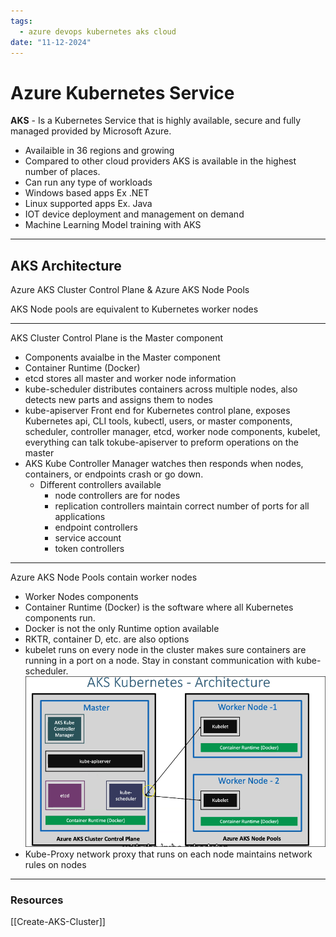 ```yaml
---
tags:
  - azure devops kubernetes aks cloud
date: "11-12-2024"
---
```


# Azure Kubernetes Service

__AKS__ - Is a Kubernetes Service that is highly available, secure and fully managed provided by Microsoft Azure.
 - Availaible in 36 regions and growing
 - Compared to other cloud providers AKS is available in the highest number of places.
 - Can run any type of workloads
  - Windows based apps Ex .NET
  - Linux supported apps Ex. Java
  - IOT device deployment and management on demand
  - Machine Learning Model training with AKS

---

## AKS Architecture

Azure AKS Cluster Control Plane & Azure AKS Node Pools

AKS Node pools are equivalent to Kubernetes worker nodes

---
AKS Cluster Control Plane is the Master component
 - Components avaialbe in the Master component
  - Container Runtime (Docker)
  - etcd stores all master and worker node information
  - kube-scheduler distributes containers across multiple nodes, also detects new parts and assigns them to nodes
  - kube-apiserver Front end for Kubernetes control plane, exposes Kubernetes api, CLI tools, kubectl, users, or master components, scheduler, controller manager, etcd, worker node components, kubelet, everything can talk tokube-apiserver to preform operations on the master
  - AKS Kube Controller Manager watches then responds when nodes, containers, or endpoints crash or go down.
    - Different controllers available
      - node controllers are for nodes
      - replication controllers maintain correct number of ports for all applications
      - endpoint controllers
      - service account
      - token controllers
---

Azure AKS Node Pools contain worker nodes
 - Worker Nodes components
  - Container Runtime (Docker) is the software where all Kubernetes components run.
  - Docker is not the only Runtime option available
   - RKTR, container D, etc. are also options
  - kubelet runs on every node in the cluster makes sure containers are running in a port on a node.  Stay in constant communication with kube-scheduler.
![2024-11-12-at-20-48-20.png](azurekubernetesservice-img/2024-11-12-at-20-48-20.png)
  - Kube-Proxy network proxy that runs on each node maintains network rules on nodes
---

### Resources

[[Create-AKS-Cluster]]
